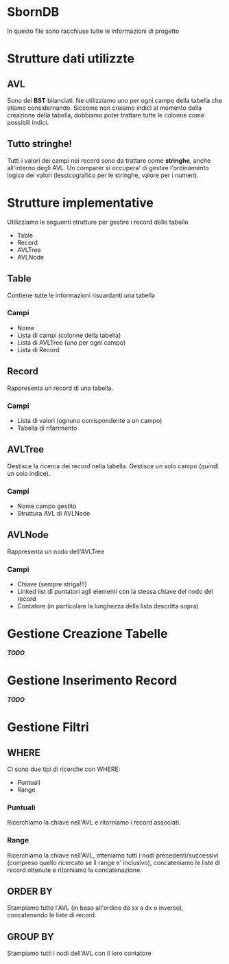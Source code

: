 # SbornDB
In questo file sono racchiuse tutte le informazioni di progetto
# Strutture dati utilizzte
## AVL
Sono dei **BST** bilanciati. Ne utilizziamo uno per ogni campo della tabella che stiamo considernando. Siccome non creiamo indici al momento della creazione della tabella, dobbiamo poter trattare tutte le colonne come possibili indici.
## Tutto stringhe!
Tutti i valori dei campi nei record sono da trattare come **stringhe**, anche all'interno degli AVL. Un comparer si occupera' di gestire l'ordinamento logico dei valori (lessicografico per le stringhe, valore per i numeri).

# Strutture implementative
Utilizziamo le seguenti strutture per gestire i record delle tabelle

* Table
* Record
* AVLTree
* AVLNode

## Table
Contiene tutte le informazioni risuardanti una tabella
### Campi

* Nome
* Lista di campi (colonne della tabella)
* Lista di AVLTree (uno per ogni campo)
* Lista di Record

## Record
Rappresenta un record di una tabella.
### Campi

* Lista di valori (ognuno corrispondente a un campo)
* Tabella di riferimento

## AVLTree
Gestisce la ricerca dei record nella tabella.
Gestisce un solo campo (quindi un solo indice).
### Campi
* Nome campo gestito
* Struttura AVL di AVLNode

## AVLNode
Rappresenta un nodo dell'AVLTree
### Campi

* Chiave (sempre striga!!!)
* Linked list di puntatori agli elementi con la stessa chiave del nodo del record
* Contatore (in particolare la lunghezza della lista descritta sopra)

# Gestione Creazione Tabelle
***TODO***

# Gestione Inserimento Record
***TODO***

# Gestione Filtri
## WHERE
Ci sono due tipi di ricerche con WHERE:

* Puntuali
* Range

### Puntuali
Ricerchiamo la chiave nell'AVL e ritorniamo i record associati.
### Range
Ricerchiamo la chiave nell'AVL, otteniamo tutti i nodi precedenti/successivi (compreso quello ricercato se il range e' inclusivo), concateniamo le liste di record ottenute e ritorniamo la concatenazione.

## ORDER BY
Stampiamo tutto l'AVL (in baso all'ordine da sx a dx o inverso), concatenando le liste di record.
## GROUP BY
Stampiamo tutti i nodi dell'AVL con il loro contatore

